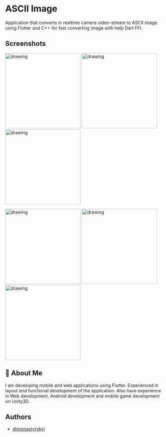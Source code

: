 # ASCII Image

Application that converts in realtime camera video-stream to ASCII image using Flutter and С++ for fast converting image with help Dart FFI.

## Screenshots
<img src="https://i.imgur.com/CQyCFnq.png" alt="drawing" width="240"/> <img src="https://i.imgur.com/QKDVls5.png" alt="drawing" width="240"/> <img src="https://i.imgur.com/5OSucgW.png" alt="drawing" width="240"/>

<img src="https://i.imgur.com/NSM6zbo.png" alt="drawing" width="240"/> <img src="https://i.imgur.com/kRHwTdM.png" alt="drawing" width="240"/> <img src="https://i.imgur.com/mPGItpE.png" alt="drawing" width="240"/>

## 🚀 About Me
I am developing mobile and web applications using Flutter.
Experienced in layout and functional development of the application.
Also have experience in Web development, Android development and mobile game development on Unity3D.

## Authors
- [@monastyrskyi](https://www.github.com/monastyrskyi)